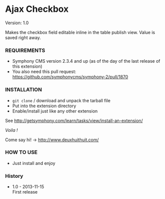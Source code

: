 # Ajax Checkbox #

Version: 1.0

Makes the checkbox field editable inline in the table publish view.
Value is saved right away.

### REQUIREMENTS ###

- Symphony CMS version 2.3.4 and up (as of the day of the last release of this extension)
- You also need this pull request: <https://github.com/symphonycms/symphony-2/pull/1870>

### INSTALLATION ###

- `git clone` / download and unpack the tarball file
- Put into the extension directory
- Enable/install just like any other extension

See <http://getsymphony.com/learn/tasks/view/install-an-extension/>

*Voila !*

Come say hi! -> <http://www.deuxhuithuit.com/>

### HOW TO USE ###

- Just install and enjoy

### History ###

- 1.0 - 2013-11-15    
  First release  
